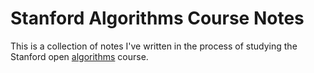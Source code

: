 Stanford Algorithms Course Notes
================================

This is a collection of notes I've written in the process of studying the Stanford open
[algorithms][1] course.

[1]:http://algo-class.org
